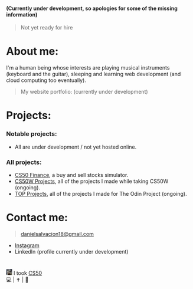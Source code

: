 #### (Currently under development, so apologies for some of the missing information)  
> Not yet ready for hire  

# About me:
  
I'm a human being whose interests are playing musical instruments (keyboard and the guitar), sleeping and learning web development (and cloud computing too eventually).  
> My website portfolio: (currently under development)
  
# Projects:
  
### Notable projects:
* All are under development / not yet hosted online.  

### All projects:
* [CS50 Finance](https://github.com/AncientSoup/cs50_finance), a buy and sell stocks simulator.
* [CS50W Projects](https://github.com/stars/AncientSoup/lists/cs50w-projects), all of the projects I made while taking CS50W (ongoing).
* [TOP Projects](https://github.com/stars/AncientSoup/lists/top-projects), all of the projects I made for The Odin Project (ongoing).  
  
# Contact me:
  
> danielsalvacion18@gmail.com  
* [Instagram](https://www.instagram.com/adobong_sunog)  
* LinkedIn (profile currently under development)  
  
#  
![cs50 logo](https://github.com/AncientSoup/AncientSoup/blob/main/favicon-16x16.png) I took [CS50](https://cs50.harvard.edu/)  
💻 | ✝ | 🎸
<!---
AncientSoup/AncientSoup is a ✨ special ✨ repository because its `README.md` (this file) appears on your GitHub profile.
You can click the Preview link to take a look at your changes.
--->
